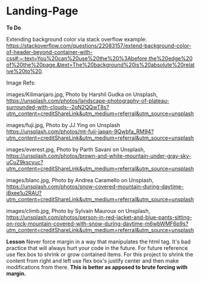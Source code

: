 # Landing-Page

**To Do**


Extending background color via stack overflow example:
https://stackoverflow.com/questions/22083157/extend-background-color-of-header-beyond-container-with-css#:~:text=You%20can%20use%20the%20%3Abefore,the%20edge%20of%20the%20page.&text=The%20background%20is%20absolute%20relative%20to%20. 

Image Refs:

images/Kilimanjaro.jpg, Photo by Harshil Gudka on Unsplash,
https://unsplash.com/photos/landscape-photography-of-plateau-surrounded-with-clouds--2qN2QQwT8s?utm_content=creditShareLink&utm_medium=referral&utm_source=unsplash 

images/fuji.jpg, Photo by JJ Ying on Unsplash
https://unsplash.com/photos/mt-fuji-japan-9Qwbfa_RM94?utm_content=creditShareLink&utm_medium=referral&utm_source=unsplash 

images/everest.jpg, Photo by Parth Savani on Unsplash,
https://unsplash.com/photos/brown-and-white-mountain-under-gray-sky-uCuZ9kscyuc?utm_content=creditShareLink&utm_medium=referral&utm_source=unsplash 

images/blanc.jpg, Photo by Andrea Caramello on Unsplash, 
https://unsplash.com/photos/snow-covered-mountain-during-daytime-jBxee1u2RAU?utm_content=creditShareLink&utm_medium=referral&utm_source=unsplash 

images/climb.jpg, Photo by Sylvain Mauroux on Unsplash,
https://unsplash.com/photos/person-in-red-jacket-and-blue-pants-sitting-on-rock-mountain-covered-with-snow-during-daytime-m6wbWMF6p9s?utm_content=creditShareLink&utm_medium=referral&utm_source=unsplash 


**Lesson**
Never force margin in a way that manipulates the html tag. It's bad practice that will always hurt your code in the future. For future   reference use flex box to shrink or grow contained items. For this project to shrink the content from right and left use flex box's
justify center and then make modifications from there. **This is better as apposed to brute forcing with margin.**